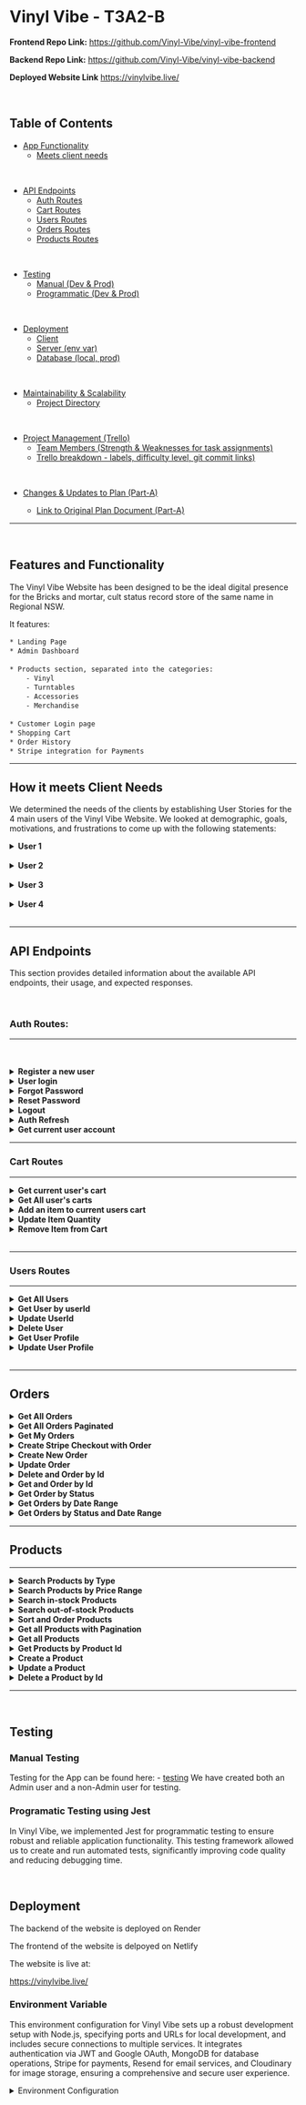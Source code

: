 # Vinyl Vibe - T3A2-B



**Frontend Repo Link:** https://github.com/Vinyl-Vibe/vinyl-vibe-frontend

**Backend Repo Link:** https://github.com/Vinyl-Vibe/vinyl-vibe-backend

**Deployed Website Link** https://vinylvibe.live/

<br>

## Table of Contents

-   [App Functionality](#features-and-functionality)
    -   [Meets client needs](#how-it-meets-client-needs)


<br>

-   [API Endpoints](#api-endpoints)
    -   [Auth Routes](#auth-routes)
    -   [Cart Routes](#cart-routes)
    -   [Users Routes](#users-routes)
    -   [Orders Routes](#orders)
    -   [Products Routes](#products)

<br>

-   [Testing](#testing)
    -   [Manual (Dev & Prod)](#manual-testing)
    -   [Programmatic (Dev & Prod)](#programatic-testing-using-jest)

<br>

-   [Deployment](#deployment)
    -   [Client]()
    -   [Server (env var)]()
    -   [Database (local, prod)]()

<br>

-   [Maintainability & Scalability](#maintainability-and-scalability)
    -   [Project Directory](#project-directories)

<br>

-   [Project Management (Trello)](#project-management)
    -   [Team Members (Strength & Weaknesses for task assignments)](#team-members-strengths-weaknesses-and-task-assignments)
    -   [Trello breakdown - labels, difficulty level, git commit links)](#trello-breakdown)


<br>

-   [Changes & Updates to Plan (Part-A)](#changes-and-updates-from-part-a)

    -   [Link to Original Plan Document (Part-A)](/docs/Part-A.md)

---

<br>

## Features and Functionality

The Vinyl Vibe Website has been designed to be the ideal digital presence for the Bricks and mortar, cult status record store of the same name in Regional NSW.

It features:

    * Landing Page
    * Admin Dashboard

    * Products section, separated into the categories:
        - Vinyl
        - Turntables
        - Accessories
        - Merchandise

    * Customer Login page
    * Shopping Cart
    * Order History
    * Stripe integration for Payments

*** 
## How it meets Client Needs

We determined the needs of the clients by establishing User Stories for the 4 main users of the Vinyl Vibe Website. We looked at demographic, goals, motivations, and frustrations to come up with the following statements:



<details>
<summary><strong>User 1</strong></summary>

### User 1
![User Story 1](docs/user-stories/user-story-short-1.png)


### Reflection 1
Norm's business now has a website that new customers feel comfortable purchasing from. They have a safe method of payment with Stripe integration. The modern branding is simple and unobtrusive, with just a touch of colour that draws the eye to the logo. The UI/UX is efficient and intuitive. He can now display his stock for sale in an efficient manner that has helped to improve sales.


</details>
<br>

<details>
<summary><strong>User 2</strong></summary>


### User 2
![User Story 2](docs/user-stories/user-story-short-2.png)

### Reflection 2
Ruby has been extremely pleased with the Admin Dashboard. She can now track sales, orders, product lines, users, and abandoned carts. She can update the products for sale in a very straightforward way. More of the stock that was in the shop is now being advertised, which has led to increased sales, moving closer to her goal of growing the store to become a music destination for the world, rather than the best kept secret of only a few. The website has leant legitimacy to the business, so when previous customers are re-targeted for advertising, she knows that her conversion rate has improved. 

</details>

<br>

<details>
<summary><strong>User 3</strong></summary>

### User 3
![User Story 3](docs/user-stories/user-story-short-3.png)


### Reflection 3

Atticus is now able to keep up-to-date with what is in stock at Vinyl Vibe and can make regular orders from the convenience of his phone.  Now that there is an easy system to catalogue Norm's vast collection of hard to find Australian records, Atticus has been on a bit of a spending spree. Turns out Norm had many of the records that Atticus had been seeking for his collection for many years, sitting in milk crates out the back of his shop, unadvertised! Atticus has been able to expand his record collection quickly, with rare and hard to find records. He now regularly recommends Vinyl Vibe to his fellow audiophiles and music collectors. This has bought considerably more customers into the shop, which has meant a growth in sales and market share. 
</details>

<br>

<details>
<summary><strong>User 4</strong></summary>

### User 4
![User Story 4](docs/user-stories/user-story-short-4.png)

### Reflection 4

Diego has been extremely impressed with the Vinyl Vibe website. He no longer has to ring Norm at 3am (Seattle time) to see if he has particular records that his customers are looking for. He can just look on Norm's website. In an effort to improve their reciprocal business arrangement, Diego has now commissioned a website for his store, The Needle Drop, which will have all of the same functionality of the Vinyl Vibe site, but with his own branding on it. Now when he rings Norm, its just to reminisce about the good old days when they used to tour together as Roadies. 

</details>

<br>

*** 
## API Endpoints
This section provides detailed information about the available API endpoints, their usage, and expected responses.

<br>

### Auth Routes:

---


<br>
<br>

<details>
<summary><strong>Register a new user</strong></summary>

| FUNCTION | PATH | METHOD | AUTH REQUIRED | QUERY PARAMETERS |
|----------|------|--------|---------------|------------------|
| Register a new user | `/auth/register` | POST | null | null |

<br>

**Example Request Body**:
```json
{
  "email": "test101@example.com",
  "password": "password123"
}
```
**Example Success Response** (201 Created):
```json
{
  "token": "eyJhbGciOiJIUzI1NiIsInR5cCI6IkpXVCJ9....",
  "user": {
    "id": "6766a7f3ef7cd743418164f8",
    "email": "test101@example.com",
    "role": "user"
  }
}
```

<br>

**Error Responses**:

- 400 Bad request:

```json
{
  "status": "fail",
  "error": {
    "statusCode": 400,
    "status": "fail",
    "isOperational": true
  },
  "message": "User already exists",
  "stack": {STACK_DATA}
}
```
```json
{
  "status": "fail",
  "error": {
    "statusCode": 400,
    "status": "fail",
    "isOperational": true
  },
  "message": "Email and password are required",
  "stack": {STACK_DATA}
}
```
</details>


<details>
<summary><strong>User login</strong></summary>
<br>
<br>

---

<br>
<br>

| FUNCTION | PATH | METHOD | AUTH REQUIRED | QUERY PARAMETERS |
|----------|------|--------|----------------|------------------|
| User login | `/auth/login` | POST | JWT in header | null |

<br>

**Example Request Body**:
  ```json
  {
    "username": "damian@example",
    "password": "password123"
  }
  ```

<br>

**Example Success Response** (201 Created):
  ```json
{
  "token": "eyJhbGciOiJIUzI1NiIsInR5cCI6IkpXVCJ9..........",
  "user": {
    "id": "675be0befe6e8441a443e11b",
    "email": "damian@example.com",
    "role": "admin"
    }
}
  ```

<br>

**Error Responses**:
  
  - 400 Bad Request:

```json
{
  "status": "fail",
  "error": {
    "statusCode": 401,
    "status": "fail",
    "isOperational": true
  },
  "message": "Invalid credentials",
  "stack": {STACK_DATA}
}
```
</details>

<details>
<summary><strong>Forgot Password</strong></summary>
<br>
<br>

---

<br>
<br>

| FUNCTION | PATH | METHOD | AUTH REQUIRED | QUERY PARAMETERS |
|----------|------|--------|----------------|------------------|
| Request Password Reset Link | `/auth/forgot-password` | POST | JWT in header | email |


<br>

**Example Request Body**:
  ```json
{
  "email": "damian@example.com"
}
  ```
<br>

**Example Success Response**:
```json
{
    "status": "success",
    "message": "If an account exists with that email, a password reset link has been sent.",
}
```

<br>

**Example of Error Response**:
```json
{
  "status": "error",
  "error": {
    "statusCode": 500,
    "status": "error",
    "isOperational": true
  },
  "message": "Error updating user: Cannot read properties of undefined (reading 'role')",
  "stack": {STACK_DATA}
}
```
</details>

<details>
<summary><strong>Reset Password</strong></summary>
<br>
<br>

---

<br>
<br>

| FUNCTION | PATH | METHOD | AUTH REQUIRED | QUERY PARAMETERS |
|----------|------|--------|----------------|------------------|
| Request Password Reset Link | `/auth/reset-password` | POST | JWT in header | email |


<br>

**Example Request Body**:
  ```json
{
  "token": "reset_token_from_email",
  "newPassword": "newPassword123"
}
  ```
<br>

**Example Success Response**:
```json
{
    "status": "success",
    "message": "Password successfully reset",
    "token": "eyJhbGciOiJIUzI1NiIsInR5cCI6IkpXVCJ9.....",
    "user": {
        "id": "675be0befe6e8441a443e11b",
        "email": "damian@example.com",
        "role": "admin",
    }
}
```

<br>

**Example of Error Response**:
```json
{
  "status": "error",
  "error": {
    "statusCode": 400,
    "status": "error",
    "isOperational": true
  },
  "message": "Reset link has expired or is invalid. Please request a new password reset.",
  "stack": {STACK_DATA}
}
```
</details>


<details>
<summary><strong>Logout</strong></summary>
<br>
<br>

---

<br>
<br>

| FUNCTION | PATH | METHOD | AUTH REQUIRED | QUERY PARAMETERS |
|----------|------|--------|----------------|------------------|
| User logout| `/auth/logout` | POST | JWT in header | null |


<br>

**Example Success Response** (200 Created):
  ```json
{
  "message": "Logged out successfully"
}
  ```
</details>

<details>
<summary><strong>Auth Refresh</strong></summary>

<br>
<br>

---

<br>
<br>

| FUNCTION | PATH | METHOD | AUTH REQUIRED | QUERY PARAMETERS |
|----------|------|--------|----------------|------------------|
| Refresh Token| `/auth/refresh` | POST | JWT in header | null |


<br>

**Example Success Response** (200 Created):
  ```json
{
    "token": "eyJhbGciOiJIUzI1NiIsInR5cCI6IkpGM3Ed.....",
    "user": {
        "id": "675be0befe6e8441a443e11b",
        "email": "damian@example.com",
        "role": "admin",
    },
}
  ```
</details>

<details>
<summary><strong>Get current user account</strong></summary>
<br>

---

<br>
<br>

| FUNCTION | PATH | METHOD | AUTH REQUIRED | QUERY PARAMETERS |
|----------|------|--------|----------------|------------------|
| Get current users account | `/auth/me` | POST | JWT in header | null |

**Example Request Body**

Bearer Token inheritted 

<br>

**Example Success Response** (201 Created):
  ```json
{
  "user": {
    "id": "675be0befe6e8441a443e11b",
    "email": "damian@example.com",
    "role": "admin",
    "profile": {
      "address": {},
      "firstName": "Damian",
      "lastName": "Petrov"
    },
    "socialLogins": [],
    "createdAt": "2024-12-13T07:22:38.291Z",
    "updatedAt": "2024-12-19T12:50:48.145Z"
  }
}
  ```
  </details>

***

### Cart Routes

---

<details>
<summary><strong>Get current user's cart</strong></summary>

<br>
<br>

| FUNCTION | PATH | METHOD | AUTH REQUIRED | QUERY PARAMETERS |
|----------|------|--------|----------------|------------------|
| Get current user's cart | `/carts/me` | GET | JWT in header | null |

**Example of successful response**
```json
{
  "status": "success",
  "cart": {
    "_id": "6766921332d3cebf4d98e813",
    "user": {
      "id": "675be0befe6e8441a443e11b",
      "email": "damian@example.com"
    },
    "products": [
      {
        "product": {
          "id": "675ad9b77d85749f98a8568c",
          "name": "Galactaphonic",
          "price": 39.99,
          "type": "vinyl",
          "thumbnail": ""
        },
        "quantity": 1
      }
    ],
    "createdAt": "2024-12-21T10:01:55.498Z",
    "updatedAt": "2024-12-21T10:01:55.498Z"
  }
}
```
</details>

<details>
<summary><strong>Get All user's carts</strong></summary>
<br>
<br>

---


<br>
<br>

| FUNCTION | PATH | METHOD | AUTH REQUIRED | QUERY PARAMETERS |
|----------|------|--------|----------------|------------------|
| Get all user's carts | `/carts` | GET | JWT in header | ADMIN |

<br>

**Example Success Response - 200 OK**

```json
{
  "status": "success",
  "carts": [
    {
      "_id": "6765647589fd56601033b9a4",
      "user": {
        "id": "676529c020b6a63cfbad0c6d",
        "email": "niaali@example.com"
      },
      "products": [
        {
          "product": {
            "id": "675aed497d85749f98a856c3",
            "name": "Audio-Technica AT618a Disc Stabilizer",
            "price": 59,
            "type": "accessory",
            "thumbnail": ""
          },
          "quantity": 2
        }
      ],
      "createdAt": "2024-12-20T12:35:01.581Z",
      "updatedAt": "2024-12-20T12:35:01.581Z"
    },
    {
      "_id": "676564a389fd56601033b9b3",
      "user": {
        "id": "67652a1920b6a63cfbad0ca3",
        "email": "barbaragarcia@example.com"
      },
      "products": [
        {
          "product": {
            "id": "676127e8303f21258a4e6685",
            "name": "Bottle Openner",
            "price": 5,
            "type": "merch"
          },
          "quantity": 1
        }
      ],
      "createdAt": "2024-12-20T12:35:47.977Z",
      "updatedAt": "2024-12-20T12:35:47.977Z"
    }
  ]
}
```
</details>

<details>
<summary><strong>Add an item to current users cart</strong></summary>

<br>
<br>

---


<br>
<br>

| FUNCTION | PATH | METHOD | AUTH REQUIRED | QUERY PARAMETERS |
|----------|------|--------|----------------|------------------|
| Add item to current users cart | `/carts` | POST | JWT in header | `productId`, `quantity` |

<br>

**Example Request Body**
```json
  {
      "productId": "675af09e7d85749f98a856cd",
      "quantity": 1
  }
```

**Example Success Response - 200 OK**

```json
{
  "status": "success",
  "cart": {
    "_id": "6766921332d3cebf4d98e813",
    "user": {
      "id": "675be0befe6e8441a443e11b",
      "email": "damian@example.com"
    },
    "products": [
      {
        "product": {
          "id": "675af09e7d85749f98a856cd",
          "name": "Ivy and the Big Apples",
          "price": 39.99,
          "type": "vinyl",
          "thumbnail": ""
        },
        "quantity": 1
      }
    ],
    "createdAt": "2024-12-21T10:01:55.498Z",
    "updatedAt": "2024-12-21T12:31:01.163Z"
  }
}
```
</details>

<details>
<summary><strong>Update Item Quantity</strong></summary>
<br>
<br>

---


<br>
<br>

| FUNCTION | PATH | METHOD | AUTH REQUIRED | QUERY PARAMETERS |
|----------|------|--------|----------------|------------------|
| Update item quantity in current user's cart | `/carts/<productId>` | POST | JWT in header | `quantity` |

<br>

**Example Request Body**
```json
  {
      "quantity": 2
  }
```

<br>

**Example Success Response**

```json
{
  "status": "success",
  "cart": {
    "_id": "6766921332d3cebf4d98e813",
    "user": {
      "id": "675be0befe6e8441a443e11b",
      "email": "damian@example.com"
    },
    "products": [
      {
        "product": {
          "id": "675ad9b77d85749f98a8568c",
          "name": "Galactaphonic",
          "price": 39.99,
          "type": "vinyl",
          "thumbnail": ""
        },
        "quantity": 2
      },
    ],
    "createdAt": "2024-12-21T10:01:55.498Z",
    "updatedAt": "2024-12-21T14:22:04.886Z"
  }
}
```
</details>

<details>
<summary><strong>Remove Item from Cart</strong></summary>
<br>
<br>

---


<br>
<br>

| FUNCTION | PATH | METHOD | AUTH REQUIRED | QUERY PARAMETERS |
|----------|------|--------|----------------|------------------|
| Remove item from current user's cart | `/carts/<productId>` | DELETE | JWT in header | `productId` |

**Example Request URL**

```http://{{base_url}}/carts/675ad9b77d85749f98a8568c```
<br>

**Example Success Response**

```json
{
  "status": "success",
  "message": "Product removed from cart",
  "cart": {
    "_id": "6766921332d3cebf4d98e813",
    "user": {
      "id": "675be0befe6e8441a443e11b",
      "email": "damian@example.com"
    },
    "products": [
      {
        "product": {
          "id": "675af09e7d85749f98a856cd",
          "name": "Ivy and the Big Apples",
          "price": 39.99,
          "type": "vinyl",
          "thumbnail": ""
        },
        "quantity": 1
      }
    ],
    "createdAt": "2024-12-21T10:01:55.498Z",
    "updatedAt": "2024-12-21T14:24:23.408Z"
  }
}
```
</details>
<br>

***

### Users Routes

***



<details>
<summary><strong>Get All Users</strong></summary>
<br>
<br>

---

<br>
<br>

| FUNCTION | PATH | METHOD | AUTH REQUIRED | QUERY PARAMETERS |
|----------|------|--------|----------------|------------------|
| Get all users | `/users` | GET | JWT in header | null |


**Example Success Response**

```json
  {
    "_id": "676529fd20b6a63cfbad0c9d",
    "email": "aaliyahsuleiman@example.com",
    "role": "user",
    "createdAt": "2024-12-20T08:25:33.187Z",
    "updatedAt": "2024-12-20T08:25:33.187Z"
  },
  {
    "_id": "67652882305df4e667237ab7",
    "email": "amanda.brown@yahoo.com",
    "role": "user",
    "profile": {
      "firstName": "Amanda",
      "lastName": "Brown"
    },
    "createdAt": "2024-12-20T08:19:14.522Z",
    "updatedAt": "2024-12-20T08:19:44.208Z"
  },
  {
    "_id": "67652626a3f919022a023ebf",
    "email": "amanda.moore@gmail.com",
    "role": "user",
    "createdAt": "2024-12-20T08:09:10.870Z",
    "updatedAt": "2024-12-20T08:09:10.870Z"
  },
```
</details>

<details>
<summary><strong>Get User by userId</strong></summary>
<br>
<br>

---


<br>
<br>

| FUNCTION | PATH | METHOD | AUTH REQUIRED | QUERY PARAMETERS |
|----------|------|--------|----------------|------------------|
| Get user by Id | `/user/<userId>` | GET | JWT in header | null |


<br>

**Example Request URL**

```http://{{base_url}}/users/67652626a3f919022a023ebf```


**Example Success Response**

```json
{
  "_id": "67652626a3f919022a023ebf",
  "email": "amanda.moore@gmail.com",
  "role": "user",
  "socialLogins": [],
  "createdAt": "2024-12-20T08:09:10.870Z",
  "updatedAt": "2024-12-20T08:09:10.870Z"
}
```
</details>

<details>
<summary><strong>Update UserId</strong></summary>
<br>
<br>

---


<br>
<br>

| FUNCTION | PATH | METHOD | AUTH REQUIRED | QUERY PARAMETERS |
|----------|------|--------|----------------|------------------|
| Update user ID | `/user/<userId>` | PATCH | JWT in header | email, role |


<br>

**Example Body Request**

```json
{
  "role": "admin"
}
```


**Example Success Response**

```json
{
  "_id": "67652882305df4e667237ab7",
  "email": "amanda.brown@yahoo.com",
  "role": "admin",
  "profile": {
    "firstName": "Amanda",
    "lastName": "Brown"
  },
  "socialLogins": [],
  "createdAt": "2024-12-20T08:19:14.522Z",
  "updatedAt": "2024-12-21T15:05:59.644Z"
}
```
</details>

<details>
<summary><strong>Delete User</strong></summary>
<br>
<br>

---


<br>
<br>

| FUNCTION | PATH | METHOD | AUTH REQUIRED | QUERY PARAMETERS |
|----------|------|--------|----------------|------------------|
| Delete user by ID | `/user/<userId>` | DELETE | JWT in header | userId |


<br>

**Example Request URL**

```http://{{base_url}}/users/67652626a3f919022a023ebf```


**Example Success Response**

```204 indicates successful deletion with no content returned```
</details>

<details>
<summary><strong>Get User Profile</strong></summary>
<br>
<br>

---


<br>
<br>

| FUNCTION | PATH | METHOD | AUTH REQUIRED | QUERY PARAMETERS |
|----------|------|--------|----------------|------------------|
| Get current user's profile | `/user/profile` | GET | JWT in header | profile |


<br>


**Example Success Response**

```json
{
  "_id": "675be0befe6e8441a443e11b",
  "email": "damian@example.com",
  "role": "admin",
  "profile": {
    "firstName": "Damian",
    "lastName": "Petrov"
  },
  "socialLogins": [],
  "createdAt": "2024-12-13T07:22:38.291Z",
  "updatedAt": "2024-12-21T15:12:53.103Z"
}
```
</details>

<details>
<summary><strong>Update User Profile</strong></summary>
<br>
<br>

---


<br>
<br>

| FUNCTION | PATH | METHOD | AUTH REQUIRED | QUERY PARAMETERS |
|----------|------|--------|----------------|------------------|
| Update current user's profile | `/user/profile` | PATCH | JWT in header | profile |


<br>

**Example Request Body**

```json
{
  "firstName": "NewName"
}
```


**Example Success Response**

```json
{
  "_id": "675be0befe6e8441a443e11b",
  "email": "damian@example.com",
  "role": "admin",
  "profile": {
    "firstName": "NewName",
    "lastName": "Petrov"
  },
  "socialLogins": [],
  "createdAt": "2024-12-13T07:22:38.291Z",
  "updatedAt": "2024-12-21T15:12:53.103Z"
}
```
</details>


<br>

***


## Orders

<details>
<summary><strong>Get All Orders</strong></summary>
<br>
<br>

---


<br>
<br>

| FUNCTION | PATH | METHOD | AUTH REQUIRED | QUERY PARAMETERS |
|----------|------|--------|----------------|------------------|
| Get all orders | `/orders` | GET | JWT in header | null |


<br>

**Example Success Response**

```json
{
  "status": "success",
  "orders": [
    {
      "_id": "6762d9d5a2c5237a0d528c76",
      "userId": {
        "_id": "675be0befe6e8441a443e11b",
        "email": "damian@example.com",
        "profile": {
          "firstName": "Damian",
          "lastName": "Petrov",
          "address": {
            "street": "123 Example Street",
            "city": "Melbourne",
            "state": "Victoria",
            "postalCode": "3000",
            "country": "Australia"
          },
          "phoneNumber": "+61 400 123 456"
        }
      },
      "products": [
        {
          "productId": {
            "_id": "675ad9b77d85749f98a85685",
            "name": "Abbey Road",
            "price": 39.99,
            "type": "vinyl",
            "thumbnail": ""
          },
          "quantity": 8,
          "price": 39.99,
          "_id": "6762d9d5a2c5237a0d528c77"
        },
        {
          "productId": {
            "_id": "675ad9b77d85749f98a85686",
            "name": "Thriller",
            "price": 39.99,
            "type": "vinyl",
            "thumbnail": ""
          },
          "quantity": 2,
          "price": 39.99,
          "_id": "6762d9d5a2c5237a0d528c78"
        }
      ],
      "total": 399.9,
      "status": "shipped",
      "createdAt": "2024-12-18T14:19:01.879Z",
      "updatedAt": "2024-12-18T14:19:01.879Z",
      "shippingAddress": {
        "street": "123 Example Street",
        "city": "Melbourne",
        "state": "Victoria",
        "postalCode": "3000",
        "country": "Australia"
      }
    },
  ]
}
```
</details>

<details>
<summary><strong>Get All Orders Paginated</strong></summary>
<br>
<br>

---


<br>
<br>

| FUNCTION | PATH | METHOD | AUTH REQUIRED | QUERY PARAMETERS |
|----------|------|--------|----------------|------------------|
| Get all orders paginated | `/orders?page=<page>&limit=<limit>` | GET | JWT in header | page, limit |


<br>

**Example Request Body**

**Params**
| NAME | VALUE |
|------|------|
| page | 1 |
| limit | 20 |

<br>


**Example Success Response**
NB: shortened for brevity

```json
{
  "status": "success",
  "orders": [
    {
      "_id": "6762d9d5a2c5237a0d528c76",
      "userId": {
        "_id": "675be0befe6e8441a443e11b",
        "email": "damian@example.com",
        "profile": {
          "firstName": "Damian",
          "lastName": "Petrov",
          "address": {
            "street": "123 Example Street",
            "city": "Melbourne",
            "state": "Victoria",
            "postalCode": "3000",
            "country": "Australia"
          },
          "phoneNumber": "+61 400 123 456"
        }
      },
      "products": [
        {
          "productId": {
            "_id": "675ad9b77d85749f98a85685",
            "name": "Abbey Road",
            "price": 39.99,
            "type": "vinyl",
            "thumbnail": ""
          },
          "quantity": 8,
          "price": 39.99,
          "_id": "6762d9d5a2c5237a0d528c77"
        },
        {
          "productId": {
            "_id": "675ad9b77d85749f98a85686",
            "name": "Thriller",
            "price": 39.99,
            "type": "vinyl",
            "thumbnail": ""
          },
          "quantity": 2,
          "price": 39.99,
          "_id": "6762d9d5a2c5237a0d528c78"
        }
      ],
      "total": 399.9,
      "status": "shipped",
      "createdAt": "2024-12-18T14:19:01.879Z",
      "updatedAt": "2024-12-18T14:19:01.879Z",
      "shippingAddress": {
        "street": "123 Example Street",
        "city": "Melbourne",
        "state": "Victoria",
        "postalCode": "3000",
        "country": "Australia"
      }
    },
  ]
}...
```
</details>

<details>
<summary><strong>Get My Orders</strong></summary>
<br>
<br>

---


<br>
<br>

| FUNCTION | PATH | METHOD | AUTH REQUIRED | QUERY PARAMETERS |
|----------|------|--------|----------------|------------------|
| Get all my orders | `/orders/me` | GET | JWT in header | null |


<br>

**Example Success Response**
NB: shortened for brevity
```json
{
  "status": "success",
  "orders": [
    {
      "_id": "6762d9d5a2c5237a0d528c76",
      "userId": {
        "_id": "675be0befe6e8441a443e11b",
        "email": "damian@example.com",
        "profile": {
          "firstName": "Damian",
          "lastName": "Petrov",
          "address": {
            "street": "123 Example Street",
            "city": "Melbourne",
            "state": "Victoria",
            "postalCode": "3000",
            "country": "Australia"
          },
          "phoneNumber": "+61 400 123 456"
        }
      },
      "products": [
        {
          "productId": {
            "_id": "675ad9b77d85749f98a85685",
            "name": "Abbey Road",
            "price": 39.99,
            "type": "vinyl",
            "thumbnail": ""
          },
          "quantity": 8,
          "price": 39.99,
          "_id": "6762d9d5a2c5237a0d528c77"
        },
        {
          "productId": {
            "_id": "675ad9b77d85749f98a85686",
            "name": "Thriller",
            "price": 39.99,
            "type": "vinyl",
            "thumbnail": ""
          },
          "quantity": 2,
          "price": 39.99,
          "_id": "6762d9d5a2c5237a0d528c78"
        }
      ],
      "total": 399.9,
      "status": "shipped",
      "createdAt": "2024-12-18T14:19:01.879Z",
      "updatedAt": "2024-12-18T14:19:01.879Z",
      "shippingAddress": {
        "street": "123 Example Street",
        "city": "Melbourne",
        "state": "Victoria",
        "postalCode": "3000",
        "country": "Australia"
      }
    },
  ]
}...
```
</details>

<details>
<summary><strong>Create Stripe Checkout with Order</strong></summary>
<br>
<br>

---


<br>
<br>

| FUNCTION | PATH | METHOD | AUTH REQUIRED | QUERY PARAMETERS |
|----------|------|--------|----------------|------------------|
| Create Stripe Checkout with Order | `/orders` | POST | JWT in header | null |


<br>

**Example Success Response**

```json
{
  "success": true,
  "message": "Order created successfully",
  "order": {
    "_id": "6767496515a2cfb23a452e50",
    "userId": {
      "_id": "675be0befe6e8441a443e11b",
      "email": "damian@example.com",
      "profile": {
        "address": {
          "street": "123 Example Street",
          "city": "Melbourne",
          "state": "Victoria",
          "postalCode": "3000",
          "country": "Australia"
        },
        "firstName": "Damian",
        "lastName": "Petrov",
        "phoneNumber": "+61 400 123 456"
      },
      "socialLogins": []
    },
    "products": [
      {
        "productId": {
          "_id": "675ad9b77d85749f98a85685",
          "name": "Abbey Road",
          "price": 39.99,
          "description": "The Beatles' final studio masterpiece, featuring iconic harmonies, innovative production, and timeless classics that showcase their creative peak.",
          "images": [],
          "thumbnail": ""
        },
        "quantity": 8,
        "price": 39.99,
        "_id": "6767496515a2cfb23a452e51"
      },
      {
        "productId": {
          "_id": "675ad9b77d85749f98a85686",
          "name": "Thriller",
          "price": 39.99,
          "description": "The best-selling album of all time, combining infectious pop, rock, and funk with groundbreaking production and Michael Jackson's unparalleled artistry.",
          "images": [],
          "thumbnail": ""
        },
        "quantity": 2,
        "price": 39.99,
        "_id": "6767496515a2cfb23a452e52"
      }
    ],
    "total": 399.9,
    "status": "pending",
    "createdAt": "2024-12-21T23:04:05.137Z",
    "updatedAt": "2024-12-21T23:04:05.137Z"
  },
  "checkoutUrl": {CHECKOUT_URL}
}
```
</details>

<details>
<summary><strong>Create New Order</strong></summary>
<br>
<br>

---


<br>
<br>

| FUNCTION | PATH | METHOD | AUTH REQUIRED | QUERY PARAMETERS |
|----------|------|--------|----------------|------------------|
| Create new Order | `/orders` | POST | JWT in header | null |


<br>

**Example Success Response**

```json
{
  "success": true,
  "message": "Order created successfully",
  "order": {
    "shippingAddress": {
      "street": "123 Ready street",
      "suburb": "Arundel",
      "postcode": "4214",
      "state": "Queensland",
      "country": "Australia"
    },
    "_id": "67674a0215a2cfb23a452e5b",
    "userId": {
      "_id": "675be0befe6e8441a443e11b",
      "email": "damian@example.com",
      "profile": {
        "address": {
          "street": "123 Example Street",
          "city": "Melbourne",
          "state": "Victoria",
          "postalCode": "3000",
          "country": "Australia"
        },
        "firstName": "Damian",
        "lastName": "Petrov",
        "phoneNumber": "+61 400 123 456"
      },
      "socialLogins": []
    },
    "products": [
      {
        "productId": {
          "_id": "675ad9b77d85749f98a85689",
          "name": "Coughing Up a Storm",
          "price": 39.99,
          "description": "A fast, sarcastic, and rebellious debut album that established Frenzal Rhomb as one of Australia's quintessential punk rock bands.",
          "images": [],
          "thumbnail": ""
        },
        "quantity": 2,
        "price": 39.99,
        "_id": "67674a0215a2cfb23a452e5c"
      }
    ],
    "total": 79.98,
    "status": "pending",
    "createdAt": "2024-12-21T23:06:42.015Z",
    "updatedAt": "2024-12-21T23:06:42.015Z"
  },
  "checkoutUrl": {CHECKOUT_URL}
}
```
</details>

<details>
<summary><strong>Update Order</strong></summary>
<br>
<br>

---


<br>
<br>

| FUNCTION | PATH | METHOD | AUTH REQUIRED | QUERY PARAMETERS |
|----------|------|--------|----------------|------------------|
| Update Order| `/orders/<order number>` | PATCH | JWT in header | status |


<br>

**Example Request Body**:

```json
{
    "status": "shipped"
}
```

<br>

**Example Success Response**

```json
{
  "success": true,
  "message": "Order updated successfully",
  "order": {
    "shippingAddress": {
      "street": "123 Ready street",
      "suburb": "Arundel",
      "postcode": "4214",
      "state": "Queensland",
      "country": "Australia"
    },
    "_id": "67674a0215a2cfb23a452e5b",
    "userId": {
      "_id": "675be0befe6e8441a443e11b",
      "email": "damian@example.com",
      "socialLogins": []
    },
    "products": [
      {
        "productId": {
          "_id": "675ad9b77d85749f98a85689",
          "name": "Coughing Up a Storm",
          "price": 39.99
        },
        "quantity": 2,
        "price": 39.99,
        "_id": "67674a0215a2cfb23a452e5c"
      }
    ],
    "total": 79.98,
    "status": "shipped",
    "createdAt": "2024-12-21T23:06:42.015Z",
    "updatedAt": "2024-12-21T23:10:50.956Z"
  }
}
```
</details>

<details>
<summary><strong>Delete and Order by Id</strong></summary>
<br>
<br>

---


<br>
<br>

| FUNCTION | PATH | METHOD | AUTH REQUIRED | QUERY PARAMETERS |
|----------|------|--------|----------------|------------------|
| Delete an Order by ID | `/orders/<order number>` | DELETE | JWT in header | status |



<br>

**Example Success Response**

```json
{
  "success": true,
  "message": "Order deleted successfully"
}
```
**Example Error Response**

```json
{
  "status": "fail",
  "error": {
    "statusCode": 404,
    "status": "fail",
    "isOperational": true
  },
  "message": "Order not found",
  "stack": {STACK_DATA}
}
```
</details>

<details>
<summary><strong>Get and Order by Id</strong></summary>
<br>
<br>

---


<br>
<br>

| FUNCTION | PATH | METHOD | AUTH REQUIRED | QUERY PARAMETERS |
|----------|------|--------|----------------|------------------|
| Get an Order by ID | `/orders/<userId>` | GET | JWT in header | status |



<br>


**Example Successful Response**
NB: Shortened for brevity
```json
{
  "success": true,
  "orders": [
    {
      "_id": "67650208ea44fda84d617649",
      "userId": {
        "_id": "6764223aea44fda84d617474",
        "email": "bradx32@hotmail.com",
        "profile": {
          "firstName": "Brad",
          "lastName": "Richmond",
          "address": {
            "street": "123 Example Street",
            "city": "Melbourne",
            "state": "Victoria",
            "postalCode": "3000",
            "country": "Australia"
          },
          "phoneNumber": "+61 400 123 456"
        }
      },
      "products": [
        {
          "productId": {
            "_id": "675ad9b77d85749f98a8568c",
            "name": "Galactaphonic",
            "price": 39.99,
            "type": "vinyl",
            "thumbnail": ""
          },
          "quantity": 1,
          "price": 39.99,
          "_id": "67650208ea44fda84d61764a"
        },
        {
          "productId": {
            "_id": "675aeba67d85749f98a856ba",
            "name": "Technics SL-1200G",
            "price": 3999,
            "type": "turntable",
            "thumbnail": ""
          },
          "quantity": 1,
          "price": 3999,
          "_id": "67650208ea44fda84d61764b"
        }
      ],
      "total": 4038.99,
      "status": "payment received",
      "createdAt": "2024-12-20T05:35:04.430Z",
      "updatedAt": "2024-12-20T08:35:09.585Z",
      "shippingAddress": {
        "street": "123 Example Street",
        "city": "Melbourne",
        "state": "Victoria",
        "postalCode": "3000",
        "country": "Australia"
      }
    },
    {
      "_id": "67651fe77770167a05c61ed5",
      "userId": {
        "_id": "6764223aea44fda84d617474",
        "email": "bradx32@hotmail.com",
        "profile": {
          "firstName": "Brad",
          "lastName": "Richmond",
          "address": {
            "street": "123 Example Street",
            "city": "Melbourne",
            "state": "Victoria",
            "postalCode": "3000",
            "country": "Australia"
          },
          "phoneNumber": "+61 400 123 456"
        }
      },
      "products": [
        {
          "productId": {
            "_id": "675ad9b77d85749f98a8568c",
            "name": "Galactaphonic",
            "price": 39.99,
            "type": "vinyl",
            "thumbnail": ""
          },
          "quantity": 1,
          "price": 39.99,
          "_id": "67651fe77770167a05c61ed6"
        },
        {
          "productId": {
            "_id": "675aeba67d85749f98a856ba",
            "name": "Technics SL-1200G",
            "price": 3999,
            "type": "turntable",
            "thumbnail": ""
          },
          "quantity": 1,
          "price": 3999,
          "_id": "67651fe77770167a05c61ed7"
        },
        {
          "productId": {
            "_id": "675ae2cd7d85749f98a8568f",
            "name": "All Eyez on Me",
            "price": 39.99,
            "type": "vinyl",
            "thumbnail": ""
          },
          "quantity": 2,
          "price": 39.99,
          "_id": "67651fe77770167a05c61ed8"
        }
      ],
      "total": 4118.97,
      "status": "pending",
      "createdAt": "2024-12-20T07:42:31.493Z",
      "updatedAt": "2024-12-20T07:42:31.493Z",
      "shippingAddress": {
        "street": "123 Example Street",
        "city": "Melbourne",
        "state": "Victoria",
        "postalCode": "3000",
        "country": "Australia"
      }
    }
  ]
}...
```
</details>

<details>
<summary><strong>Get Order by Status</strong></summary>
<br>
<br>

---


<br>
<br>

| FUNCTION | PATH | METHOD | AUTH REQUIRED | QUERY PARAMETERS |
|----------|------|--------|----------------|------------------|
| Get orders by status | `/orders?status=<status>` | GET | JWT in header | status |


<br>

**Example Request Body**

**Params**
| NAME | VALUE |
|------|------|
| status | pending |

<br>


**Example Success Response**
NB: shortened for brevity

```json
{
  "status": "success",
  "orders": [
    {
      "_id": "6764ff3aea44fda84d61759d",
      "userId": {
        "_id": "6764ff07ea44fda84d617575",
        "email": "reecewdoyle@gmail.com",
        "profile": {
          "firstName": "Reece",
          "lastName": "Doyle",
          "address": {
            "street": "123 Example Street",
            "city": "Melbourne",
            "state": "Victoria",
            "postalCode": "3000",
            "country": "Australia"
          },
          "phoneNumber": "+61 400 123 456"
        }
      },
      "products": [
        {
          "productId": {
            "_id": "675ae2cd7d85749f98a85690",
            "name": "Ready to Die",
            "price": 39.99,
            "type": "vinyl",
            "thumbnail": ""
          },
          "quantity": 1,
          "price": 39.99,
          "_id": "6764ff3aea44fda84d61759e"
        },
        {
          "productId": {
            "_id": "675ae2cd7d85749f98a8568f",
            "name": "All Eyez on Me",
            "price": 39.99,
            "type": "vinyl",
            "thumbnail": ""
          },
          "quantity": 1,
          "price": 39.99,
          "_id": "6764ff3aea44fda84d61759f"
        }
      ],
      "total": 79.98,
      "status": "pending",
      "createdAt": "2024-12-20T05:23:06.498Z",
      "updatedAt": "2024-12-20T05:23:06.498Z",
      "shippingAddress": {
        "street": "123 Example Street",
        "city": "Melbourne",
        "state": "Victoria",
        "postalCode": "3000",
        "country": "Australia"
      }
    },
    {
      "_id": "67650030ea44fda84d6175c0",
      "userId": {
        "_id": "6764ff07ea44fda84d617575",
        "email": "reecewdoyle@gmail.com",
        "profile": {
          "firstName": "Reece",
          "lastName": "Doyle",
          "address": {
            "street": "123 Example Street",
            "city": "Melbourne",
            "state": "Victoria",
            "postalCode": "3000",
            "country": "Australia"
          },
          "phoneNumber": "+61 400 123 456"
        }
      },
      "products": [
        {
          "productId": {
            "_id": "675ae2cd7d85749f98a85690",
            "name": "Ready to Die",
            "price": 39.99,
            "type": "vinyl",
            "thumbnail": ""
          },
          "quantity": 1,
          "price": 39.99,
          "_id": "67650030ea44fda84d6175c1"
        },
        {
          "productId": {
            "_id": "675ae2cd7d85749f98a8568f",
            "name": "All Eyez on Me",
            "price": 39.99,
            "type": "vinyl",
            "thumbnail": ""
          },
          "quantity": 1,
          "price": 39.99,
          "_id": "67650030ea44fda84d6175c2"
        }
      ],
      "total": 79.98,
      "status": "pending",
      "createdAt": "2024-12-20T05:27:12.143Z",
      "updatedAt": "2024-12-20T05:27:12.143Z",
      "shippingAddress": {
        "street": "123 Example Street",
        "city": "Melbourne",
        "state": "Victoria",
        "postalCode": "3000",
        "country": "Australia"
      }
    },
  ]
}...
```
</details>

<details>
<summary><strong>Get Orders by Date Range</strong></summary>
<br>
<br>

---


<br>
<br>

| FUNCTION | PATH | METHOD | AUTH REQUIRED | QUERY PARAMETERS |
|----------|------|--------|----------------|------------------|
| Get orders by date range | `/orders?start-date=<start-date>&end-date=<end-date>` | GET | JWT in header | status |


<br>

**Example Request Body**

**Params**
| NAME | VALUE |
|------|------|
| start-date | 2024-01-01 |
| end-date | 2024-12-31 |

<br>


**Example Success Response**
NB: shortened for brevity

```json
{
  "status": "success",
  "orders": [
    {
      "_id": "6762d9d5a2c5237a0d528c76",
      "userId": {
        "_id": "675be0befe6e8441a443e11b",
        "email": "damian@example.com",
        "profile": {
          "firstName": "Damian",
          "lastName": "Petrov",
          "address": {
            "street": "123 Example Street",
            "city": "Melbourne",
            "state": "Victoria",
            "postalCode": "3000",
            "country": "Australia"
          },
          "phoneNumber": "+61 400 123 456"
        }
      },
      "products": [
        {
          "productId": {
            "_id": "675ad9b77d85749f98a85685",
            "name": "Abbey Road",
            "price": 39.99,
            "type": "vinyl",
            "thumbnail": ""
          },
          "quantity": 8,
          "price": 39.99,
          "_id": "6762d9d5a2c5237a0d528c77"
        },
        {
          "productId": {
            "_id": "675ad9b77d85749f98a85686",
            "name": "Thriller",
            "price": 39.99,
            "type": "vinyl",
            "thumbnail": ""
          },
          "quantity": 2,
          "price": 39.99,
          "_id": "6762d9d5a2c5237a0d528c78"
        }
      ],
      "total": 399.9,
      "status": "shipped",
      "createdAt": "2024-12-18T14:19:01.879Z",
      "updatedAt": "2024-12-18T14:19:01.879Z",
      "shippingAddress": {
        "street": "123 Example Street",
        "city": "Melbourne",
        "state": "Victoria",
        "postalCode": "3000",
        "country": "Australia"
      }
    },
  ]
}  
```
</details>

<details>
<summary><strong>Get Orders by Status and Date Range</strong></summary>
<br>
<br>

---


<br>
<br>

| FUNCTION | PATH | METHOD | AUTH REQUIRED | QUERY PARAMETERS |
|----------|------|--------|----------------|------------------|
| Get orders by status and date range | `/orders?status=<status>&start-date=<start-date>&end-date=<end-date>` | GET | JWT in header | status, start-date, end-date |


<br>

**Example Request Body**

**Params**
| NAME | VALUE |
|------|------|
| status | pending |
| start-date | 2024-01-01 |
| end-date | 2024-12-31 |

<br>


**Example Success Response**
NB: shortened for brevity

```json
{
  "status": "success",
  "orders": [
    {
      "_id": "6764ff3aea44fda84d61759d",
      "userId": {
        "_id": "6764ff07ea44fda84d617575",
        "email": "reecewdoyle@gmail.com",
        "profile": {
          "firstName": "Reece",
          "lastName": "Doyle",
          "address": {
            "street": "123 Example Street",
            "city": "Melbourne",
            "state": "Victoria",
            "postalCode": "3000",
            "country": "Australia"
          },
          "phoneNumber": "+61 400 123 456"
        }
      },
      "products": [
        {
          "productId": {
            "_id": "675ae2cd7d85749f98a85690",
            "name": "Ready to Die",
            "price": 39.99,
            "type": "vinyl",
            "thumbnail": ""
          },
          "quantity": 1,
          "price": 39.99,
          "_id": "6764ff3aea44fda84d61759e"
        },
        {
          "productId": {
            "_id": "675ae2cd7d85749f98a8568f",
            "name": "All Eyez on Me",
            "price": 39.99,
            "type": "vinyl",
            "thumbnail": ""
          },
          "quantity": 1,
          "price": 39.99,
          "_id": "6764ff3aea44fda84d61759f"
        }
      ],
      "total": 79.98,
      "status": "pending",
      "createdAt": "2024-12-20T05:23:06.498Z",
      "updatedAt": "2024-12-20T05:23:06.498Z",
      "shippingAddress": {
        "street": "123 Example Street",
        "city": "Melbourne",
        "state": "Victoria",
        "postalCode": "3000",
        "country": "Australia"
      }
    },
  ]
}
```
</details>

---

## Products

---
<details>
<summary><strong>Search Products by Type</strong></summary>
<br>
<br>

---


<br>
<br>

| FUNCTION | PATH | METHOD | AUTH REQUIRED | QUERY PARAMETERS |
|----------|------|--------|----------------|------------------|
| Search Products by type | `/products?type=<type>` | GET | JWT in header | type |


<br>

**Example Request Body**

**Params**
| NAME | VALUE |
|------|------|
| type | vinyl |


<br>


**Example Success Response**
NB: shortened for brevity

```json
{
  "success": true,
  "products": [
    {
      "albumInfo": {
        "trackList": [
          "Speak to Me",
          "Breathe",
          "On the Run",
          "Time",
          "The Great Gig in the Sky",
          "Money",
          "Us and Them",
          "Any Colour You Like",
          "Brain Damage",
          "Eclipse"
        ],
        "artist": "Pink Floyd",
        "genre": "Progressive Rock",
        "releaseDate": "1973-03-01T00:00:00.000Z"
      },
      "_id": "675ad9b77d85749f98a85684",
      "name": "The Dark Side of the Moon VOL3",
      "price": 39.99,
      "type": "vinyl",
      "description": "A groundbreaking concept album that blends psychedelic rock and atmospheric soundscapes, exploring themes of time, greed, and human experience.",
      "stock": 43,
      "images": [],
      "createdAt": "2024-12-06T11:36:35.569Z",
      "updatedAt": "2024-12-21T22:34:49.982Z",
      "thumbnail": "https://res.cloudinary.com/dmvgqayll/image/authenticated/s--3wnztboS--/v1734820486/lbsh6xltw7naqjlukjt8.png",
      "brand": ""
    },
    {
      "albumInfo": {
        "trackList": [
          "Come Together",
          "Something",
          "Maxwell's Silver Hammer",
          "Oh! Darling",
          "Octopus's Garden",
          "I Want You (She's So Heavy)",
          "Here Comes the Sun",
          "Because",
          "You Never Give Me Your Money",
          "Sun King",
          "Mean Mr. Mustard",
          "Polythene Pam",
          "She Came in Through the Bathroom Window",
          "Golden Slumbers",
          "Carry That Weight",
          "The End",
          "Her Majesty"
        ],
        "artist": "The Beatles",
        "genre": "Rock",
        "releaseDate": "1969-09-26T00:00:00.000Z"
      },
      "brand": null,
      "_id": "675ad9b77d85749f98a85685",
      "name": "Abbey Road",
      "price": 39.99,
      "type": "vinyl",
      "description": "The Beatles' final studio masterpiece, featuring iconic harmonies, innovative production, and timeless classics that showcase their creative peak.",
      "stock": 27,
      "images": [],
      "createdAt": "2024-12-06T11:36:35.569Z",
      "updatedAt": "2024-12-06T11:36:35.569Z",
      "thumbnail": ""
    },
  ]
}
```
</details>

<details>
<summary><strong>Search Products by Price Range</strong></summary>
<br>
<br>

---


<br>
<br>

| FUNCTION | PATH | METHOD | AUTH REQUIRED | QUERY PARAMETERS |
|----------|------|--------|----------------|------------------|
| Search Products by price range | `/products?price-min=<price-min>&price-max=<price-max>` | GET | JWT in header | price-min, price-max |


<br>

**Example Request Body**

**Params**
| NAME | VALUE |
|------|------|
| price-min | 20 |
| price-max | 50 |


<br>


**Example Success Response**
NB: shortened for brevity

```json
{
  "success": true,
  "products": [
    {
      "albumInfo": {
        "trackList": [
          "Speak to Me",
          "Breathe",
          "On the Run",
          "Time",
          "The Great Gig in the Sky",
          "Money",
          "Us and Them",
          "Any Colour You Like",
          "Brain Damage",
          "Eclipse"
        ],
        "artist": "Pink Floyd",
        "genre": "Progressive Rock",
        "releaseDate": "1973-03-01T00:00:00.000Z"
      },
      "_id": "675ad9b77d85749f98a85684",
      "name": "The Dark Side of the Moon VOL3",
      "price": 39.99,
      "type": "vinyl",
      "description": "A groundbreaking concept album that blends psychedelic rock and atmospheric soundscapes, exploring themes of time, greed, and human experience.",
      "stock": 43,
      "images": [],
      "createdAt": "2024-12-06T11:36:35.569Z",
      "updatedAt": "2024-12-21T22:34:49.982Z",
      "thumbnail": "https://res.cloudinary.com/dmvgqayll/image/authenticated/s--3wnztboS--/v1734820486/lbsh6xltw7naqjlukjt8.png",
      "brand": ""
    },
    {
      "albumInfo": {
        "trackList": [
          "Come Together",
          "Something",
          "Maxwell's Silver Hammer",
          "Oh! Darling",
          "Octopus's Garden",
          "I Want You (She's So Heavy)",
          "Here Comes the Sun",
          "Because",
          "You Never Give Me Your Money",
          "Sun King",
          "Mean Mr. Mustard",
          "Polythene Pam",
          "She Came in Through the Bathroom Window",
          "Golden Slumbers",
          "Carry That Weight",
          "The End",
          "Her Majesty"
        ],
        "artist": "The Beatles",
        "genre": "Rock",
        "releaseDate": "1969-09-26T00:00:00.000Z"
      },
      "brand": null,
      "_id": "675ad9b77d85749f98a85685",
      "name": "Abbey Road",
      "price": 39.99,
      "type": "vinyl",
      "description": "The Beatles' final studio masterpiece, featuring iconic harmonies, innovative production, and timeless classics that showcase their creative peak.",
      "stock": 27,
      "images": [],
      "createdAt": "2024-12-06T11:36:35.569Z",
      "updatedAt": "2024-12-06T11:36:35.569Z",
      "thumbnail": ""
    },
  ]
}
```
</details>

<details>
<summary><strong>Search in-stock Products</strong></summary>
<br>
<br>

---


<br>
<br>

| FUNCTION | PATH | METHOD | AUTH REQUIRED | QUERY PARAMETERS |
|----------|------|--------|----------------|------------------|
| Search in-stock Products | `/products?price-min=products?in-stock=true` | GET | JWT in header | stock |


<br>

**Example Request Body**

**Params**
| NAME | VALUE |
|------|------|
| in-stock | true |

<br>


**Example Success Response**
NB: shortened for brevity

```json
{
  "success": true,
  "products": [
    {
      "albumInfo": {
        "trackList": [
          "Speak to Me",
          "Breathe",
          "On the Run",
          "Time",
          "The Great Gig in the Sky",
          "Money",
          "Us and Them",
          "Any Colour You Like",
          "Brain Damage",
          "Eclipse"
        ],
        "artist": "Pink Floyd",
        "genre": "Progressive Rock",
        "releaseDate": "1973-03-01T00:00:00.000Z"
      },
      "_id": "675ad9b77d85749f98a85684",
      "name": "The Dark Side of the Moon VOL3",
      "price": 39.99,
      "type": "vinyl",
      "description": "A groundbreaking concept album that blends psychedelic rock and atmospheric soundscapes, exploring themes of time, greed, and human experience.",
      "stock": 43,
      "images": [],
      "createdAt": "2024-12-06T11:36:35.569Z",
      "updatedAt": "2024-12-21T22:34:49.982Z",
      "thumbnail": "https://res.cloudinary.com/dmvgqayll/image/authenticated/s--3wnztboS--/v1734820486/lbsh6xltw7naqjlukjt8.png",
      "brand": ""
    },
    {
      "albumInfo": {
        "trackList": [
          "Come Together",
          "Something",
          "Maxwell's Silver Hammer",
          "Oh! Darling",
          "Octopus's Garden",
          "I Want You (She's So Heavy)",
          "Here Comes the Sun",
          "Because",
          "You Never Give Me Your Money",
          "Sun King",
          "Mean Mr. Mustard",
          "Polythene Pam",
          "She Came in Through the Bathroom Window",
          "Golden Slumbers",
          "Carry That Weight",
          "The End",
          "Her Majesty"
        ],
        "artist": "The Beatles",
        "genre": "Rock",
        "releaseDate": "1969-09-26T00:00:00.000Z"
      },
      "brand": null,
      "_id": "675ad9b77d85749f98a85685",
      "name": "Abbey Road",
      "price": 39.99,
      "type": "vinyl",
      "description": "The Beatles' final studio masterpiece, featuring iconic harmonies, innovative production, and timeless classics that showcase their creative peak.",
      "stock": 27,
      "images": [],
      "createdAt": "2024-12-06T11:36:35.569Z",
      "updatedAt": "2024-12-06T11:36:35.569Z",
      "thumbnail": ""
    },
  ]
}
```
</details>

<details>
<summary><strong>Search out-of-stock Products</strong></summary>
<br>
<br>

---


<br>
<br>

| FUNCTION | PATH | METHOD | AUTH REQUIRED | QUERY PARAMETERS |
|----------|------|--------|----------------|------------------|
| Search out-of-stock Products | `/products?price-min=products?in-stock=false` | GET | JWT in header | stock |


<br>

**Example Request Body**

**Params**
| NAME | VALUE |
|------|------|
| in-stock | false |

<br>


**Example Success Response**
NB: shortened for brevity

```json
{
  "success": true,
  "products": [
    {
      "albumInfo": {
        "trackList": []
      },
      "thumbnail": "",
      "_id": "676127e8303f21258a4e6687",
      "name": "Sticker",
      "price": 1.99,
      "type": "merch",
      "description": "Pack of 10 stickers ",
      "stock": 0,
      "images": [],
      "brand": "Vinyl Vibe",
      "createdAt": "2024-12-06T11:36:35.569Z",
      "updatedAt": "2024-12-06T11:36:35.569Z"
    }
  ]
}
```
</details>

<details>
<summary><strong>Sort and Order Products</strong></summary>
<br>
<br>

---


<br>
<br>

| FUNCTION | PATH | METHOD | AUTH REQUIRED | QUERY PARAMETERS |
|----------|------|--------|----------------|------------------|
| Sort and order Products | `/products?sort=price&order=desc` | GET | JWT in header | sort, order |


<br>

**Example Request Body**

**Params**
| NAME | VALUE |
|------|------|
| sort | price |
| order | desc |

<br>


**Example Success Response**
NB: shortened for brevity

```json
{
  "success": true,
  "products": [
    {
      "albumInfo": {
        "trackList": [
          "Waiting for the Sun",
          "My Happiness",
          "The Metre",
          "Like a Dog",
          "Odyssey #5",
          "Up & Down & Back Again",
          "My Kind of Scene",
          "These Days",
          "We Should Be Together Now",
          "Thrilloilogy",
          "Whatever Makes You Happy"
        ],
        "artist": "Powderfinger",
        "genre": "Alternative Rock",
        "releaseDate": "2000-09-04T00:00:00.000Z"
      },
      "brand": null,
      "_id": "675af1507d85749f98a856cf",
      "name": "Odyssey Number Five",
      "price": 39.99,
      "type": "vinyl",
      "description": "A landmark album from Powderfinger, featuring polished rock anthems and deeply emotive tracks.",
      "stock": 22,
      "images": [],
      "createdAt": "2024-12-06T11:36:35.569Z",
      "updatedAt": "2024-12-06T11:36:35.569Z",
      "thumbnail": ""
    },
    {
      "albumInfo": {
        "trackList": [
          "Love's in Need of Love Today",
          "Have a Talk with God",
          "Village Ghetto Land",
          "Contusion",
          "Sir Duke",
          "I Wish",
          "Knocks Me Off My Feet",
          "Pastime Paradise",
          "Summer Soft",
          "Ordinary Pain",
          "Isn't She Lovely",
          "Joy Inside My Tears",
          "Black Man",
          "Ngiculela - Es Una Historia - I Am Singing",
          "If It's Magic",
          "As",
          "Another Star"
        ],
        "artist": "Stevie Wonder",
        "genre": "Soul",
        "releaseDate": "1976-09-28T00:00:00.000Z"
      },
      "brand": null,
      "_id": "675af5387d85749f98a856db",
      "name": "Songs in the Key of Life",
      "price": 39.99,
      "type": "vinyl",
      "description": "A double album filled with joyful, introspective, and musically brilliant tracks showcasing Stevie Wonder's genius.",
      "stock": 22,
      "images": [],
      "createdAt": "2024-12-06T11:36:35.569Z",
      "updatedAt": "2024-12-06T11:36:35.569Z",
      "thumbnail": ""
    },
    {
      "albumInfo": {
        "trackList": [
          "Ole Man Trouble",
          "Respect",
          "Change Gonna Come",
          "Down in the Valley",
          "I've Been Loving You Too Long",
          "Shake",
          "My Girl",
          "Wonderful World",
          "Rock Me Baby",
          "Satisfaction",
          "You Don't Miss Your Water"
        ],
        "artist": "Otis Redding",
        "genre": "Soul",
        "releaseDate": "1965-09-15T00:00:00.000Z"
      },
      "brand": null,
      "_id": "675af5387d85749f98a856da",
      "name": "Otis Blue",
      "price": 39.99,
      "type": "vinyl",
      "description": "A soulful masterpiece featuring Otis Redding's heartfelt vocals and timeless renditions of soul classics.",
      "stock": 15,
      "images": [],
      "createdAt": "2024-12-06T11:36:35.569Z",
      "updatedAt": "2024-12-06T11:36:35.569Z",
      "thumbnail": ""
    },
    {
      "albumInfo": {
        "trackList": [
          "Chain of Fools",
          "Money Won't Change You",
          "People Get Ready",
          "Niki Hoeky",
          "(You Make Me Feel Like) A Natural Woman",
          "Since You've Been Gone",
          "Good to Me As I Am to You",
          "Come Back Baby",
          "Groovin'",
          "Ain't No Way"
        ],
        "artist": "Aretha Franklin",
        "genre": "Soul",
        "releaseDate": "1968-01-22T00:00:00.000Z"
      },
      "brand": null,
      "_id": "675af5387d85749f98a856d9",
      "name": "Lady Soul",
      "price": 39.99,
      "type": "vinyl",
      "description": "A powerful and iconic soul album showcasing Aretha Franklin's unmatched vocal prowess and emotional depth.",
      "stock": 18,
      "images": [],
      "createdAt": "2024-12-06T11:36:35.569Z",
      "updatedAt": "2024-12-06T11:36:35.569Z",
      "thumbnail": ""
    },
  ]
}
```

</details>

<details>
<summary><strong>Get all Products with Pagination</strong></summary>
<br>
<br>

---


<br>
<br>

| FUNCTION | PATH | METHOD | AUTH REQUIRED | QUERY PARAMETERS |
|----------|------|--------|----------------|------------------|
| Get all Products with pagination | `/productsproducts?page=<page>&limit=<limit>` | GET | JWT in header | stock |

**Params**
| NAME | VALUE |
|------|------|
| page | 1 |
| limit | 20 |


**Example Success Response**
NB: shortened for brevity

```json
{
  "success": true,
  "products": [
    {
      "albumInfo": {
        "trackList": [
          "Speak to Me",
          "Breathe",
          "On the Run",
          "Time",
          "The Great Gig in the Sky",
          "Money",
          "Us and Them",
          "Any Colour You Like",
          "Brain Damage",
          "Eclipse"
        ],
        "artist": "Pink Floyd",
        "genre": "Progressive Rock",
        "releaseDate": "1973-03-01T00:00:00.000Z"
      },
      "_id": "675ad9b77d85749f98a85684",
      "name": "The Dark Side of the Moon VOL3",
      "price": 39.99,
      "type": "vinyl",
      "description": "A groundbreaking concept album that blends psychedelic rock and atmospheric soundscapes, exploring themes of time, greed, and human experience.",
      "stock": 43,
      "images": [],
      "createdAt": "2024-12-06T11:36:35.569Z",
      "updatedAt": "2024-12-21T22:34:49.982Z",
      "thumbnail": "https://res.cloudinary.com/dmvgqayll/image/authenticated/s--3wnztboS--/v1734820486/lbsh6xltw7naqjlukjt8.png",
      "brand": ""
    },
  ]
}
```
</details>

<details>
<summary><strong>Get all Products</strong></summary>
<br>
<br>

---


<br>
<br>

| FUNCTION | PATH | METHOD | AUTH REQUIRED | QUERY PARAMETERS |
|----------|------|--------|----------------|------------------|
| Get all Products | `/products` | GET | JWT in header | stock |




**Example Success Response**
NB: shortened for brevity

```json
{
  "success": true,
  "products": [
    {
      "albumInfo": {
        "trackList": [
          "Speak to Me",
          "Breathe",
          "On the Run",
          "Time",
          "The Great Gig in the Sky",
          "Money",
          "Us and Them",
          "Any Colour You Like",
          "Brain Damage",
          "Eclipse"
        ],
        "artist": "Pink Floyd",
        "genre": "Progressive Rock",
        "releaseDate": "1973-03-01T00:00:00.000Z"
      },
      "_id": "675ad9b77d85749f98a85684",
      "name": "The Dark Side of the Moon VOL3",
      "price": 39.99,
      "type": "vinyl",
      "description": "A groundbreaking concept album that blends psychedelic rock and atmospheric soundscapes, exploring themes of time, greed, and human experience.",
      "stock": 43,
      "images": [],
      "createdAt": "2024-12-06T11:36:35.569Z",
      "updatedAt": "2024-12-21T22:34:49.982Z",
      "thumbnail": "https://res.cloudinary.com/dmvgqayll/image/authenticated/s--3wnztboS--/v1734820486/lbsh6xltw7naqjlukjt8.png",
      "brand": ""
    },
  ]
}
```
</details>

<details>
<summary><strong>Get Products by Product Id </strong></summary>

<br>
<br>

---


<br>
<br>

| FUNCTION | PATH | METHOD | AUTH REQUIRED | QUERY PARAMETERS |
|----------|------|--------|----------------|------------------|
| Get by Products product ID | `/products/{{product_id}}` | GET | JWT in header | null |

**Example Request URL**

http://{{base_url}}/products/676127e8303f21258a4e6687

**Example Success Response**
NB: shortened for brevity

```json
{
  "success": true,
  "products": [
    {
      "albumInfo": {
        "trackList": []
      },
      "thumbnail": "",
      "_id": "676127e8303f21258a4e6687",
      "name": "Sticker",
      "price": 1.99,
      "type": "merch",
      "description": "Pack of 10 stickers ",
      "stock": 0,
      "images": [],
      "brand": "Vinyl Vibe",
      "createdAt": "2024-12-06T11:36:35.569Z",
      "updatedAt": "2024-12-06T11:36:35.569Z"
    }
  ]
}
```

</details>

<details>
<summary><strong>Create a Product</strong></summary>
<br>
<br>

---


<br>
<br>

| FUNCTION | PATH | METHOD | AUTH REQUIRED | QUERY PARAMETERS |
|----------|------|--------|----------------|------------------|
| Create a product | `/products` | POST | JWT in header | null |

**Example Request Body**

```json
{
  "name": "TEST PRODUCT",
  "description": "",
  "price": 39.99,
  "type": "vinyl",
  "albumInfo": {
    "artist": "Nirvana",
    "genre": "Rock",
    "trackList": ["Track 1", "Track 2"],
    "releaseDate": "2022-02-12T00:00:00Z"
  },
  "stock": 50,
  "thumbnail": "https://google.com",
  "images": ["https://google.com", "https://apple.com"]
}
```

**Example Success Response**

```json
{
  "success": true,
  "message": "Product created successfully",
  "product": {
    "name": "TEST PRODUCT",
    "description": "",
    "price": 39.99,
    "type": "vinyl",
    "albumInfo": {
      "artist": "Nirvana",
      "genre": "Rock",
      "trackList": [
        "Track 1",
        "Track 2"
      ],
      "releaseDate": "2022-02-12T00:00:00.000Z"
    },
    "stock": 50,
    "images": [
      "https://google.com",
      "https://apple.com"
    ],
    "thumbnail": "https://google.com",
    "brand": null,
    "_id": "67675ea515a2cfb23a452e8c",
    "createdAt": "2024-12-22T00:34:45.666Z",
    "updatedAt": "2024-12-22T00:34:45.666Z"
  }
}
```
</details>

<details>
<summary><strong>Update a Product</strong></summary>

<br>
<br>

---


<br>
<br>

| FUNCTION | PATH | METHOD | AUTH REQUIRED | QUERY PARAMETERS |
|----------|------|--------|----------------|------------------|
| Update a product | `/products/{{product_id}}` | POST | JWT in header | null |

<br>

**Example Request Body**

```json
{
  "name": "Klipsch R-51M Bookshelf Speakers",
  "price": 199.99,
  "type": "accessory",
  "stock": 12
}
```


**Example Success Response**

```json
{
  "success": true,
  "message": "Product updated successfully",
  "product": {
    "albumInfo": {
      "trackList": []
    },
    "_id": "675ae93b7d85749f98a856af",
    "name": "Klipsch R-51M Bookshelf Speakers",
    "price": 199.99,
    "type": "accessory",
    "description": "A compact bookshelf speaker delivering dynamic sound with crisp highs and powerful bass, perfect for audiophiles.",
    "stock": 12,
    "images": [],
    "brand": "Klipsch",
    "createdAt": "2024-12-06T11:36:35.569Z",
    "updatedAt": "2024-12-22T00:38:59.964Z",
    "thumbnail": ""
  }
}
```

</details>

<details>
<summary><strong>Delete a Product by Id</strong></summary>

<br>
<br>

---


<br>
<br>

| FUNCTION | PATH | METHOD | AUTH REQUIRED | QUERY PARAMETERS |
|----------|------|--------|----------------|------------------|
| Delete a product by ID | `/products/{{product_id}}` | DELETE | JWT in header | null |

<br>



**Example Success Response**

```json
{
  "success": true,
  "message": "Product deleted successfully"
}
```
</details>

---
<br>

## Testing

### Manual Testing

Testing for the App can be found here:
    - [testing](/docs/testing/manual-testing-doc.md)
We have created both an Admin user and a non-Admin user for testing.

### Programatic Testing using Jest

In Vinyl Vibe, we implemented Jest for programmatic testing to ensure robust and reliable application functionality. This testing framework allowed us to create and run automated tests, significantly improving code quality and reducing debugging time.


<br>

## Deployment

The backend of the website is deployed on Render

The frontend of the website is delpoyed on Netlify

The website is live at:

https://vinylvibe.live/

### Environment Variable

This environment configuration for Vinyl Vibe sets up a robust development setup with Node.js, specifying ports and URLs for local development, and includes secure connections to multiple services. It integrates authentication via JWT and Google OAuth, MongoDB for database operations, Stripe for payments, Resend for email services, and Cloudinary for image storage, ensuring a comprehensive and secure user experience.

<details>
<summary>Environment Configuration</summary>

```javascript
# Environment variables
NODE_ENV=development
PORT=3000
FRONTEND_URL=http://localhost:5173

# JWT & MongoSession - Authentication service
JWT_SECRET=your_jwt_secret_here
SESSION_SECRET=your_session_secret_here

# Database connection
DATABASE_URL=your_mongodb_connection_string

# Resend - Email service
RESEND_API_KEY=your_resend_api_key

# Stripe - Payment service
STRIPE_SECRET_KEY=your_stripe_secret_key
STRIPE_WEBHOOK_SECRET=your_stripe_webhook_secret

# Google OAuth - Authentication service
GOOGLE_CLIENT_ID=your_google_client_id
GOOGLE_CLIENT_SECRET=your_google_client_secret
GOOGLE_CALLBACK_URL=http://localhost:8081/auth/google/callback

# Cloudinary - Image storage service
CLOUDINARY_CLOUD_NAME=your_cloud_name
CLOUDINARY_UPLOAD_PRESET=your_upload_preset
CLOUDINARY_API_KEY=your_api_key
CLOUDINARY_API_SECRET=your_api_secret
</details> 

<br>

## Maintainability and Scalability 
In the MERN stack application Vinyl Vibe we've been refining over the past weeks, significant emphasis has been placed on ensuring both maintainability and scalability. The backend, built with Node.js and Express, leverages a modular architecture that simplifies updates and the integration of new features. We structured the application with clear separation of concerns, utilising MVC patterns to enhance readability and ease of maintenance. 

For the frontend, React’s component-based structure allows for reusable UI components, which streamlines development and debugging processes. 

Scalability has been addressed by implementing efficient database indexing and query optimisation in MongoDB, ensuring that the application performs well under varying loads. This design not only supports a growing user base but also adapts seamlessly to increasing data volumes, demonstrating a robust approach to both current and future needs.

---

### Project Directories

In Vinyl Vibe, we adopted a clear separation of concerns by dividing the application into distinct layers for the frontend, backend, and database operations. This separation enabled focused development and maintenance in each area, streamlining the workflow and enhancing overall system efficiency.



<details>
<summary>Frontend Architecture Overview</summary>

![Frontend](/docs/scalability/frontend.png)

</details>

<details>
<summary>Backend Architecture Overview</summary>

![Backend](/docs/scalability/backend.png)

</details>

---

<br>

## Project Management

### Planning and Methodology

<br>

Planning for this task began with a brainstorming session where we broke down each step into task and put them in our Trello Board's backlog. Once the tasks were on Trello cards, we created todo's for our tasks in the form of checklists. 

We made a rather extensive list of Extended Features that would be "nice to haves" we would do if time allowed. 

<br>

### Team Members Strengths, Weaknesses and Task Assignments

Each of us brings a unique set of skills to the task, and we chose to capitalise on our strengths. 

Damian's speciality is Frontend, so he handled Frontend development while Brad and Reece shared Backend development. Any and all of us were free to help one another on any task. Often a blocker just required a fresh set of eyes to fix it! 

Reece comes from an education background, so he volunteered to do the Presenentation and Documentation. This meant that Brad did more of the Backend than Reece. 


<br>

### Trello Breakdown

We tagged tasks based on their level of difficulty, frontend/backend, MVP Features/Extended Feature

Trello Board link:

https://trello.com/b/lGrFjkAu/ca-ecommerce

<br>

---

<details>
  <summary>View Trello Board Screenshots ⬇️</summary>
  <br>
  <img src="docs/trello/trello-1.png" alt="Trello Board Screenshot 1" width="300">
  <img src="docs/trello/trello-2.png" alt="Trello Board Screenshot 1" width="300">
  <img src="docs/trello/trello-3.png" alt="Trello Board Screenshot 1" width="300">
  <img src="docs/trello/trello-4.png" alt="Trello Board Screenshot 1" width="300">
  <img src="docs/trello/trello-5.png" alt="Trello Board Screenshot 1" width="300">

</details>

---

<br>

---

## Changes and Updates from Part A

The only change we had to make from our original plan was that we had to host on Render instead of Vercel. This was because Vercel didn't allow us to deploy from a GitHub Organisation on the free tier. It only allowed for personal repos. Render allows this functionality, so we went with them instead. 



---


    
